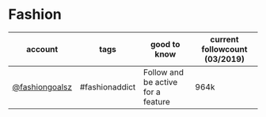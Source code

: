 # Fashion
|                         account                          |      tags      |            good to know            | current followcount (03/2019) |
| -------------------------------------------------------- | -------------- | ---------------------------------- | ----------------------------- |
| [@fashiongoalsz](https://www.instagram.com/fashiongoalsz/) | #fashionaddict | Follow and be active for a feature |964k|
